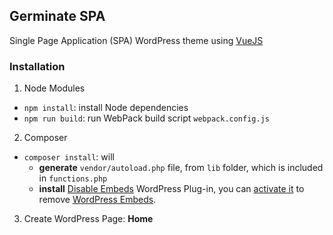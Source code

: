 ## Germinate SPA

Single Page Application (SPA) WordPress theme using [VueJS](http://vuejs.org/)

### Installation

1. Node Modules
  - `npm install`: install Node dependencies
  - `npm run build`: run WebPack build script `webpack.config.js`
2. Composer
  - `composer install`: will
    + **generate** `vendor/autoload.php` file, from `lib` folder, which is included in `functions.php`
    + **install** [Disable Embeds](https://wordpress.org/plugins/disable-embeds/) WordPress Plug-in, you can [activate it](/wp-admin/plugins.php) to remove [WordPress Embeds](https://codex.wordpress.org/Embeds).
3. Create WordPress Page: **Home**